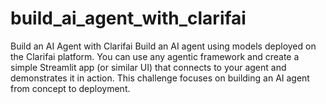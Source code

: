 # build_ai_agent_with_clarifai
Build an AI Agent with Clarifai Build an AI agent using models deployed on the Clarifai platform. You can use any agentic framework and create a simple Streamlit app (or similar UI) that connects to your agent and demonstrates it in action.  This challenge focuses on building an AI agent from concept to deployment.
